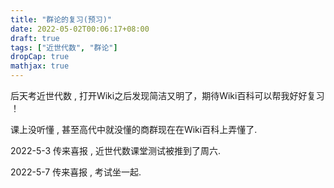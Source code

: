 ```yaml
---
title: "群论的复习(预习)"
date: 2022-05-02T00:06:17+08:00
draft: true
tags: ["近世代数", "群论"]
dropCap: true
mathjax: true
---
```


后天考近世代数 , 打开Wiki之后发现简洁又明了，期待Wiki百科可以帮我好好复习 ！

课上没听懂 , 甚至高代中就没懂的商群现在在Wiki百科上弄懂了.

2022-5-3 传来喜报 , 近世代数课堂测试被推到了周六.

2022-5-7 传来喜报 , 考试坐一起.




